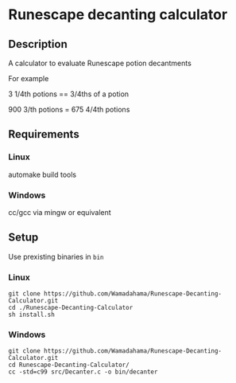 # Runescape decanting calculator

## Description
A calculator to evaluate Runescape potion decantments

For example

3 1/4th potions == 3/4ths of a potion

900 3/th potions = 675 4/4th potions  

## Requirements

### Linux
automake build tools

### Windows
cc/gcc via mingw or equivalent

## Setup
Use prexisting binaries in ```bin ```
### Linux
```
git clone https://github.com/Wamadahama/Runescape-Decanting-Calculator.git
cd ./Runescape-Decanting-Calculator
sh install.sh
 ```
### Windows
```
git clone https://github.com/Wamadahama/Runescape-Decanting-Calculator.git
cd Runescape-Decanting-Calculator/
cc -std=c99 src/Decanter.c -o bin/decanter  
```
